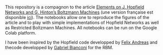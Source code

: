 This repository is a compagnon to the article [Elements on J. Hopfield Networks and G. Hinton’s Boltzmann Machines](https://hal.science/hal-04758730) (une version française est disponible [ici](https://hal.science/hal-04758703)). The notebooks allow one to reproduce the figures of the article and to play with simple implementations of Hopfield Networks as well as Restricted Boltzmann Machines. All notebooks can be run on the Google Colab platform.

I have been inspired by the Hopfield code developped by [Felix Andreas](https://github.com/felix-andreas/hopfieldnetwork) and thecode developped by [Gabriel Bianconi](https://github.com/GabrielBianconi/pytorch-rbm) for the RBM.
